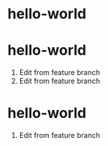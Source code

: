 # hello-world
# hello-world
1. Edit from feature branch
1. Edit from feature branch
# hello-world
1. Edit from feature branch
